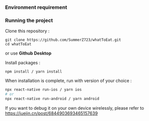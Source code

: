 ### Environment requirement

### Running the project

Clone this repository :

```
git clone https://github.com/SummerZ723/whatToEat.git
cd whatToEat
```

or use **Github Desktop**

Install packages :

```
npm install / yarn install
```

When installation is complete, run with version of your choice :

```bash
npx react-native run-ios / yarn ios
# or
npx react-native run-android / yarn android
```

If you want to debug it on your own device wirelessly, please refer to https://juejin.cn/post/6844903693465157639